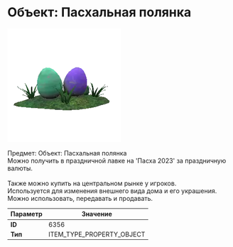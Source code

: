 # Объект: Пасхальная полянка

![Item Image](../img/6356.webp?raw=true)

Предмет: Объект: Пасхальная полянка<br>Можно получить в праздничной лавке на 'Пасха 2023' за праздничную валюты.<br><br>Также можно купить на центральном рынке у игроков.<br>Используется для изменения внешнего вида дома и его украшения.<br>Можно использовать, передавать и продавать.


| Параметр | Значение |
|----------|----------|
| **ID** | 6356 |
| **Тип** | ITEM_TYPE_PROPERTY_OBJECT |

